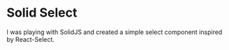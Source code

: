 # Solid Select 

I was playing with SolidJS and created a simple select component inspired by React-Select.
